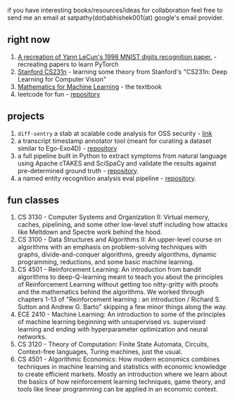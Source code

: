 if you have interesting books/resources/ideas for collaboration feel free to send me an email at satpathy(dot)abhishek001(at) google's email provider.

## right now
1. [A recreation of Yann LeCun's 1998 MNIST digits recognition paper.](https://github.com/asatpathy314/mnist) - recreating papers to learn PyTorch
2. [Stanford CS231n](https://cs231n.github.io/) - learning some theory from Stanford's "CS231n: Deep Learning for Computer Vision"
3. [Mathematics for Machine Learning](https://mml-book.github.io/) - the textbook
4. leetcode for fun - [repository](https://github.com/asatpathy314/leetcode)

## projects
1. `diff-sentry` a stab at scalable code analysis for OSS security - [link](https://diff-sentry.tech)
2. a transcript timestamp annotator tool (meant for curating a dataset similar to Ego-Exo4D) - [repository](https://github.com/asatpathy314/transcript-timestamp-annotator)
3. a full pipeline built in Python to extract symptoms from natural language using Apache cTAKES and SciSpaCy and validate the results against pre-determined ground truth - [repository](https://github.com/asatpathy314/cTAKES-SciSpaCy-symptom-extractor).
4. a named entity recognition analysis eval pipeline - [repository](https://github.com/asatpathy314/ner-model-analysis-for-ems).

## fun classes
1. CS 3130 - Computer Systems and Organization II: Virtual memory, caches, pipelining, and some other low-level stuff including how attacks like Meltdown and Spectre work behind the hood.
2. CS 3100 - Data Structures and Algorithms II: An upper-level course on algorithms with an emphasis on problem-solving techniques with graphs, divide-and-conquer algorithms, greedy algorithms, dynamic programming, reductions, and some basic machine learning.
3. CS 4501 - Reinforcement Learning: An introduction from bandit algorithms to deep-Q-learning meant to teach you about the principles of Reinforcement Learning without getting too nitty-gritty with proofs and the mathematics behind the algorithms. We worked through chapters 1-13 of "Reinforcement learning : an introduction / Richard S. Sutton and Andrew G. Barto" skipping a few minor things along the way.
4. ECE 2410 - Machine Learning: An introduction to some of the principles of machine learning beginning with unsupervised vs. supervised learning and ending with hyperparameter optimization and neural networks.
5. CS 3120 - Theory of Computation: Finite State Automata, Circuits, Context-free languages, Turing machines, just the usual.
6. CS 4501 - Algorithmic Economics: How modern economics combines techniques in machine learning and statistics with economic knowledge to create efficient markets. Mostly an introduction where we learn about the basics of how reinforcement learning techniques, game theory, and tools like linear programming can be applied in an economic context.
